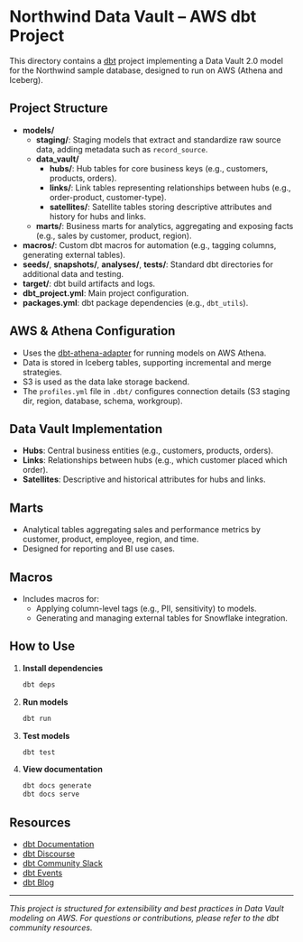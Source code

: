 # Northwind Data Vault – AWS dbt Project

This directory contains a [dbt](https://www.getdbt.com/) project implementing a Data Vault 2.0 model for the Northwind sample database, designed to run on AWS (Athena and Iceberg).

## Project Structure

- **models/**
  - **staging/**: Staging models that extract and standardize raw source data, adding metadata such as `record_source`.
  - **data_vault/**
    - **hubs/**: Hub tables for core business keys (e.g., customers, products, orders).
    - **links/**: Link tables representing relationships between hubs (e.g., order-product, customer-type).
    - **satellites/**: Satellite tables storing descriptive attributes and history for hubs and links.
  - **marts/**: Business marts for analytics, aggregating and exposing facts (e.g., sales by customer, product, region).
- **macros/**: Custom dbt macros for automation (e.g., tagging columns, generating external tables).
- **seeds/**, **snapshots/**, **analyses/**, **tests/**: Standard dbt directories for additional data and testing.
- **target/**: dbt build artifacts and logs.
- **dbt_project.yml**: Main project configuration.
- **packages.yml**: dbt package dependencies (e.g., `dbt_utils`).

## AWS & Athena Configuration

- Uses the [dbt-athena-adapter](https://github.com/dbt-athena/dbt-athena) for running models on AWS Athena.
- Data is stored in Iceberg tables, supporting incremental and merge strategies.
- S3 is used as the data lake storage backend.
- The `profiles.yml` file in `.dbt/` configures connection details (S3 staging dir, region, database, schema, workgroup).

## Data Vault Implementation

- **Hubs**: Central business entities (e.g., customers, products, orders).
- **Links**: Relationships between hubs (e.g., which customer placed which order).
- **Satellites**: Descriptive and historical attributes for hubs and links.

## Marts

- Analytical tables aggregating sales and performance metrics by customer, product, employee, region, and time.
- Designed for reporting and BI use cases.

## Macros

- Includes macros for:
  - Applying column-level tags (e.g., PII, sensitivity) to models.
  - Generating and managing external tables for Snowflake integration.

## How to Use

1. **Install dependencies**
   ```sh
   dbt deps
   ```

2. **Run models**
   ```sh
   dbt run
   ```

3. **Test models**
   ```sh
   dbt test
   ```

4. **View documentation**
   ```sh
   dbt docs generate
   dbt docs serve
   ```

## Resources

- [dbt Documentation](https://docs.getdbt.com/docs/introduction)
- [dbt Discourse](https://discourse.getdbt.com/)
- [dbt Community Slack](https://community.getdbt.com/)
- [dbt Events](https://events.getdbt.com)
- [dbt Blog](https://blog.getdbt.com/)

---

*This project is structured for extensibility and best practices in Data Vault modeling on AWS. For questions or contributions, please refer to the dbt community resources.*
